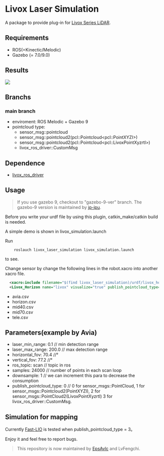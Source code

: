 # Livox Laser Simulation
A package to provide plug-in for [Livox Series LiDAR](https://www.livoxtech.com).

## Requirements
- ROS(=Kinectic/Melodic)
- Gazebo (= 7.0/9.0)

## Results
![](resources/total.gif)

## Branchs

### main branch
- enviroment: ROS Melodic + Gazebo 9
- pointcloud type:
  - sensor_msg::pointcloud
  - sensor_msg::pointcloud2(pcl::Pointcloud\<pcl::PointXYZI\>)
  - sensor_msg::pointcloud2(pcl::Pointcloud\<pcl::LivoxPointXyzrtl\>)
  - livox_ros_driver::CustomMsg



## Dependence

- [livox_ros_driver](https://github.com/Livox-SDK/livox_ros_driver)

## Usage

> If you use gazebo 9, checkout to "gazebo-9-ver" branch. The gazebo-9 version is maintained by [jp-ipu](https://github.com/jp-ipu).

Before you write your urdf file by using this plugin, catkin_make/catkin build is needed.

A simple demo is shown in livox_simulation.launch

Run
```
    roslauch livox_laser_simulation livox_simulation.launch
```
to see.

Change sensor by change the following lines in the robot.xacro into another xacro file.
```xml
  <xacro:include filename="$(find livox_laser_simulation)/urdf/livox_horizon.xacro"/>
  <Livox_Horizon name="livox" visualize="true" publish_pointcloud_type="2"/>
```

- avia.csv
- horizon.csv
- mid40.csv
- mid70.csv
- tele.csv

## Parameters(example by Avia)

- laser_min_range: 0.1  // min detection range
- laser_max_range: 200.0  // max detection range
- horizontal_fov: 70.4   //°
- vertical_fov: 77.2    //°
- ros_topic: scan // topic in ros
- samples: 24000  // number of points in each scan loop
- downsample: 1 // we can increment this para to decrease the consumption
- publish_pointcloud_type: 0 // 0 for sensor_msgs::PointCloud, 1 for sensor_msgs::Pointcloud2(PointXYZI), 2 for sensor_msgs::PointCloud2(LivoxPointXyzrtl) 3 for livox_ros_driver::CustomMsg.

## Simulation for mapping
Currently [Fast-LIO](https://github.com/hku-mars/FAST_LIO) is tested when publish_pointcloud_type = 3。

Enjoy it and feel free to report bugs.

> This repository is now maintained by [EpsAvlc](https://github.com/EpsAvlc) and LvFengchi.
